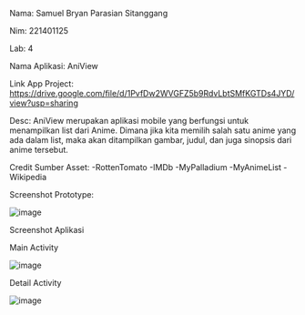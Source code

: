 Nama: Samuel Bryan Parasian Sitanggang

Nim:  221401125

Lab:  4

Nama Aplikasi:  AniView

Link App Project: https://drive.google.com/file/d/1PvfDw2WVGFZ5b9RdvLbtSMfKGTDs4JYD/view?usp=sharing

Desc:  AniView merupakan aplikasi mobile yang berfungsi untuk menampilkan list dari Anime.
Dimana jika kita memilih salah satu anime yang ada dalam list, maka akan ditampilkan gambar, 
judul, dan juga sinopsis dari anime tersebut.

Credit Sumber Asset:
-RottenTomato
-IMDb
-MyPalladium
-MyAnimeList
-Wikipedia

Screenshot Prototype:

![image](https://github.com/user-attachments/assets/5c362474-4166-40d3-9411-a5fe20728a39)

Screenshot Aplikasi

Main Activity

![image](https://github.com/user-attachments/assets/9e0807d1-f555-4613-80bb-9e1f99245456)

Detail Activity

![image](https://github.com/user-attachments/assets/5b822359-3461-49e3-bf1c-41aede714c4a)
